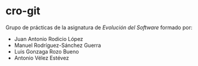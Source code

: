 # cro-git
Grupo de prácticas de la asignatura de _Evolución del Software_ formado por:

* Juan Antonio Rodicio López
* Manuel Rodríguez-Sánchez Guerra
* Luis Gonzaga Rozo Bueno
* Antonio Vélez Estévez
